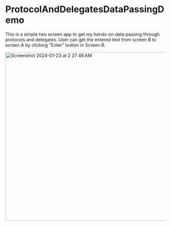 
# ProtocolAndDelegatesDataPassingDemo

This is a simple two screen app to get my hands-on data passing through protocols and delegates. 
User can get the entered text from screen B to screen A by clicking "Enter" button in Screen B.


<img width="531" alt="Screenshot 2024-01-23 at 2 27 48 AM" src="https://github.com/aashish124/ProtocolAndDelegatesDataPassingDemo/assets/109128539/aad6dd7c-5e7d-4142-b8cf-1d725d6f53d6">

